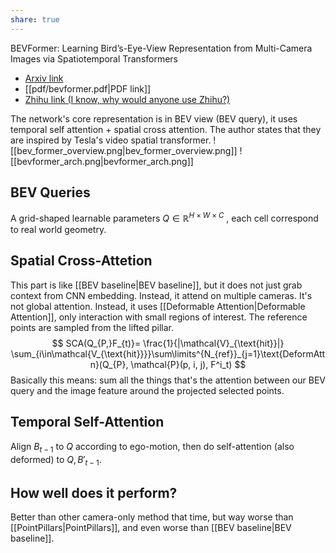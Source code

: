 ```yaml
---
share: true
---
```

BEVFormer: Learning Bird’s-Eye-View Representation from Multi-Camera Images via Spatiotemporal Transformers
- [Arxiv link](https://arxiv.org/abs/2203.17270)
- [[pdf/bevformer.pdf|PDF link]]
- [Zhihu link (I know, why would anyone use Zhihu?)]()

The network's core representation is in BEV view (BEV query), it uses temporal self attention + spatial cross attention. The author states that they are inspired by Tesla's video spatial transformer.
![[bev_former_overview.png|bev_former_overview.png]]
![[bevformer_arch.png|bevformer_arch.png]]

## BEV Queries
A grid-shaped learnable parameters $Q \in \mathbb{R}^{H\times W \times C}$ , each cell correspond to real world geometry.
## Spatial Cross-Attetion
This part is like [[BEV baseline|BEV baseline]], but it does not just grab context from CNN embedding. Instead, it attend on multiple cameras. It's not global attention. Instead, it uses [[Deformable Attention|Deformable Attention]], only interaction with small regions of interest. The reference points are sampled from the lifted pillar. 
$$
SCA(Q_{P,}F_{t)}= \frac{1}{|\mathcal{V}_{\text{hit}}|} \sum_{i\in\mathcal{V_{\text{hit}}}}\sum\limits^{N_{ref}}_{j=1}\text{DeformAttn}(Q_{P}, \mathcal{P}(p, i, j), F^i_t)
$$
Basically this means: sum all the things that's the attention between our BEV query and  the image feature around the projected selected points.

## Temporal Self-Attention
Align $B_{t-1}$ to $Q$ according to ego-motion, then do self-attention (also deformed) to ${Q, B'_{t-1}}$.

## How well does it perform?
Better than other camera-only method that time, but way worse than [[PointPillars|PointPillars]], and even worse than [[BEV baseline|BEV baseline]].

